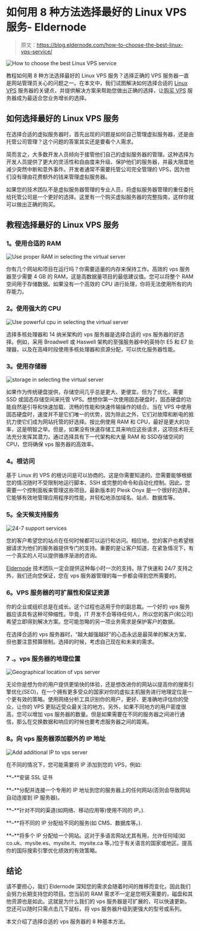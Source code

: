 # 如何用 8 种方法选择最好的 Linux VPS 服务- Eldernode

> 原文：<https://blog.eldernode.com/how-to-choose-the-best-linux-vps-service/>

![How to choose the best Linux VPS service](img/e5de1be906c54c4a09fd301940f3bc26.png)

教程如何用 8 种方法选择最好的 Linux VPS 服务？选择正确的 VPS 服务器一直是网站管理员关心的问题之一。在本文中，我们试图解决如何选择合适的 [Linux VPS](https://eldernode.com/linux-vps/) 服务器的关键点，并提供解决方案来帮助您做出正确的选择，让[购买 VPS](https://eldernode.com/vps/) 服务器成为最适合您业务增长的选择。

## 如何选择最好的 Linux VPS 服务

在选择合适的虚拟服务器时，首先出现的问题是如何自己管理虚拟服务器，还是由托管公司管理？这个问题的答案其实还是要看个人需求。

简而言之，大多数开发人员倾向于接管他们自己的虚拟服务器的管理。这种选择为开发人员提供了更大的灵活性和自由度来升级、保护他们的服务器，并最大限度地减少突然中断和意外事件。开发者通常不需要托管公司完全管理的 VPS，因为他们没有理由花费额外的钱来管理虚拟服务器。

如果您的技术团队不是虚拟服务器管理的专业人员，将虚拟服务器管理的重任委托给托管公司是一个更好的选择。这里有一个购买虚拟服务器的完整指南，这样你就可以做出正确的购买。

## 教程选择最好的 Linux VPS 服务

### 1。使用合适的 RAM

![Use proper RAM in selecting the virtual server](img/90ad1560d75e59a80890b9eed1d76516.png)

你有几个网站和项目在运行吗？你需要适量的内存来保持工作。高效的 vps 服务器至少需要 4 GB 的 RAM，这是高数据量项目的最低建议值。您可以将整个 RAM 空间用于存储数据。如果没有一个高效的 CPU 进行处理，你将无法使用所有的内存能力。

### 2。使用强大的 CPU

![Use powerful cpu in selecting the virtual server](img/a4ddf2ee34cf1b496eeb96fd9ba51e96.png)

选择多核处理器和 14 纳米架构的 vps 服务器是选择合适的 vps 服务器的好选择。例如，采用 Broadwell 或 Haswell 架构的至强服务器中的英特尔 E5 和 E7 处理器，以及在高峰时段使用多核处理器和资源分配，可以优化服务器性能。

### 3。使用存储器

![storage in selecting the virtual server](img/3fab17a8e0443454893f2929968c08fb.png)

如果作为传统硬盘提供，存储空间几乎总是更大、更便宜。但为了优化，需要 SSD 或固态存储空间来托管 VPS。想想你第一次使用固态硬盘时，固态硬盘的功能自然是引导和快速加载、流畅的性能和快速传输操作的结合。当在 VPS 中使用固态硬盘时，速度并不是它们唯一的优势，因为除此之外，它们对故障和断电的抵抗力使它们成为网站托管的好选择。按比例使用 RAM 和 CPU，最好是更大的功率，这是明智之举。但是，如果没有快速存储工具来响应这些请求，这项技术将无法充分发挥其潜力。通过选择具有下一代架构和大量 RAM 和 SSD‌存储空间的 CPU，您将确保 vps 服务器的高效率。

### 4。根访问

基于 Linux 的 VPS 的根访问是可以协商的。这是你需要知道的。您需要能够根据您的情况随时不受限制地运行脚本、SSH 或完整的命令和自动化控制。因此，您需要一个控制面板来管理这些项目。最新版本的 Plesk Onyx 是一个很好的选择，它能够有效地管理应用程序的性能，并轻松地添加域名、站点、数据库等。

### 5。全天候支持服务

![24-7 support services](img/3e106bc553a6db87a55d021c130efdf8.png)

您的客户希望您的站点在任何时候都可以运行和访问。相应地，您的客户也希望根据请求为他们的服务器提供专门的支持。重要的是让客户知道，在紧急情况下，有一个真实的人可以提供循序渐进的咨询。

[Eldernode](https://eldernode.com/) 技术团队一定会提供这种每小时一次的支持。除了快速和 24/7 支持之外，我们还向您保证，您在 vps 服务器管理的每一步都会得到您所需要的。

### 6。VPS 服务器的可扩展性和保证资源

你的企业或组织总是在成长。这个过程也适用于你的副总裁。一个好的 vps 服务器应该具有这种可伸缩性。毕竟，IT 开发不会等待任何人，所以您的客户(和公司)希望立即得到解决方案。您可能忽略的另一项业务需求是保护客户的数据。

在选择合适的 vps 服务器时，“越大越强越好”的心态永远是最简单的解决方案，但也要注意预算限制。选择的时候，考虑自己现在和未来的需求。

### 7 .。vps 服务器的地理位置

![Geographical location of vps server](img/f2d44356226a6464899ba7ca5f556152.png)

无论你是想为你的用户提供更愉快的体验，还是想改进你的网站以提高你的搜索引擎优化(SEO)，在一个拥有更多受众的国家对你的虚拟主机服务进行地理定位是一个更有效的策略。使用网络分析工具识别你的用户，更好、更准确地评估你的受众，让你的 VPS 更贴近受众最关注的地方。另外，如果不同地方的用户密度很高，您可以增加 vps 服务器的数量。但是如果需要在不同的服务器之间进行通信，那么在交换数据和响应的时候也要考虑服务器之间的距离。

### 8。向 vps 服务器添加额外的 IP 地址

![Add additional IP to vps server](img/1c09eef242fe294d58dd81bb0c6e6181.png)

在不同的情况下，您可能需要将 IP 添加到您的 VPS，例如:

**–**安装 SSL 证书

**–**分配并连接一个专用的 IP 地址到您的服务器上的任何网站(否则会导致网站自动连接到 IP 服务器)。

**–**针对不同的渠道(如网络、移动应用等)使用不同的 IP。).

**–**将不同的 IP 分配给不同的服务(如 CMS、数据库等。).

**–**将多个 IP 分配给一个网站。这对于多语言网站尤其有用，允许任何域(如 co.uk、mysite.es、mysite.it、mysite.ca 等。)位于有关语言的国家或地区。提高你的国际搜索引擎优化绩效的有效策略。

## 结论

请不要担心，我们 Eldernode 深知您的需求会随着时间的推移而变化，因此我们会努力长期支持您的项目。您当前的 RAM 需求不一定是您明天需要的，磁盘和其他资源也是如此。这就是为什么我们的 vps 服务器是可扩展的，可以快速更新。您还可以随时只需点击几下鼠标，将 vps 服务器升级到更强大的型号或系列。

本文介绍了选择合适的 vps 服务器的 8 种基本方法。